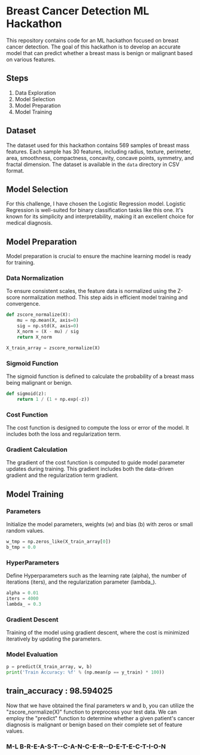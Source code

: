 # Breast Cancer Detection ML Hackathon

This repository contains code for an ML hackathon focused on breast cancer detection. The goal of this hackathon is to develop an accurate model that can predict whether a breast mass is benign or malignant based on various features.

## Steps

1. Data Exploration
2. Model Selection
3. Model Preparation
4. Model Training

## Dataset

The dataset used for this hackathon contains 569 samples of breast mass features. Each sample has 30 features, including radius, texture, perimeter, area, smoothness, compactness, concavity, concave points, symmetry, and fractal dimension. The dataset is available in the `data` directory in CSV format.

## Model Selection

For this challenge, I have chosen the Logistic Regression model. Logistic Regression is well-suited for binary classification tasks like this one. It's known for its simplicity and interpretability, making it an excellent choice for medical diagnosis.

## Model Preparation

Model preparation is crucial to ensure the machine learning model is ready for training.

### Data Normalization

To ensure consistent scales, the feature data is normalized using the Z-score normalization method. This step aids in efficient model training and convergence.

```python
def zscore_normalize(X):
    mu = np.mean(X, axis=0)
    sig = np.std(X, axis=0)
    X_norm = (X - mu) / sig
    return X_norm

X_train_array = zscore_normalize(X)
```

### Sigmoid Function

The sigmoid function is defined to calculate the probability of a breast mass being malignant or benign.

```python
def sigmoid(z):
    return 1 / (1 + np.exp(-z))
```

### Cost Function

The cost function is designed to compute the loss or error of the model. It includes both the loss and regularization term.

### Gradient Calculation

The gradient of the cost function is computed to guide model parameter updates during training. This gradient includes both the data-driven gradient and the regularization term gradient.


## Model Training

### Parameters

Initialize the model parameters, weights (w) and bias (b) with zeros or small random values.
```python
w_tmp = np.zeros_like(X_train_array[0])
b_tmp = 0.0
```

### HyperParameters

Define Hyperparameters such as the learning rate (alpha), the number of iterations (iters), and the regularization parameter (lambda_).
```python
alpha = 0.01
iters = 4000
lambda_ = 0.3
```
### Gradient Descent

Training of the model using gradient descent, where the cost is minimized iteratively by updating the parameters.

### Model Evaluation

```python
p = predict(X_train_array, w, b)
print('Train Accuracy: %f' % (np.mean(p == y_train) * 100))
```
## train_accuracy : 98.594025


Now that we have obtained the final parameters w and b, you can utilize the "zscore_normalize(X)" function to preprocess your test data. We can employ the "predict" function to determine whether a given patient's cancer diagnosis is malignant or benign based on their complete set of feature values.


### M-L B-R-E-A-S-T--C-A-N-C-E-R--D-E-T-E-C-T-I-O-N
